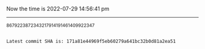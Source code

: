 Now the time is 2022-07-29 14:56:41 pm

---

<small>8679223872343217914191461409922347</small>

```txt

Latest commit SHA is: 171a81e44969f5eb60279a641bc32b0d81a2ea51
```
